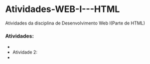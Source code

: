 # Atividades-WEB-I---HTML
Atividades da disciplina de Desenvolvimento Web I(Parte de HTML)

### Atividades:
- [Atividade 1]:(atividade1.html)
- Atividade 2: <blablabla>
- 
